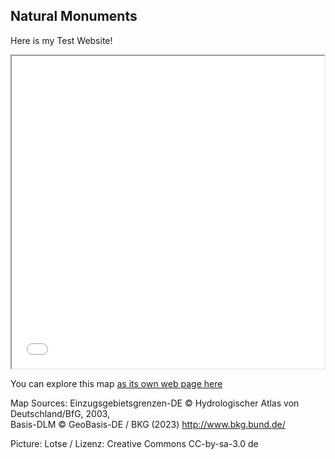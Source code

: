 ## Natural Monuments 

Here is my Test Website!

<iframe src='Oder_Einzugsgebiet_und_Auen.html' height="500" width="500"></iframe>

You can explore this map [as its own web page here](Oder_Einzugsgebiet_und_Auen.html)

Map Sources:
Einzugsgebietsgrenzen-DE © Hydrologischer Atlas von Deutschland/BfG, 2003,  
Basis-DLM © GeoBasis-DE / BKG (2023) http://www.bkg.bund.de/

Picture: Lotse / Lizenz: Creative Commons CC-by-sa-3.0 de

